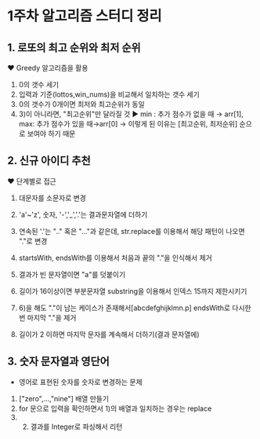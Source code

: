 # 1주차 알고리즘 스터디 정리

## 1. 로또의 최고 순위와 최저 순위

❤ Greedy 알고리즘을 활용

1) 0의 갯수 세기
2) 입력과 기준(lottos,win_nums)을 비교해서 일치하는 갯수 세기
3) 0의 갯수가 0개이면 최저와 최고순위가 동일
4) 3)이 아니라면, "최고순위"만 달라질 것
▶ min : 추가 점수가 없을 때 → arr[1], max: 추가 점수가 있을 때→arr[0]
→ 이렇게 된 이유는 [최고순위, 최저순위] 순으로 보여야 하기 때문

## 2. 신규 아이디 추천

❤ 단계별로 접근

1) 대문자를 소문자로 변경
2) 'a'~'z', 숫자, '-','_','.'는 결과문자열에 더하기
3) 연속된 '.'는 ".." 혹은 "..."과 같은데, str.replace를 이용해서 해당 패턴이 나오면 "."로 변경
4) startsWith, endsWith를 이용해서 처음과 끝의 "."을 인식해서 제거
5) 결과가 빈 문자열이면 "a"를 덧붙이기
6) 길이가 16이상이면 부분문자열 substring을 이용해서 인덱스 15까지 제한시키기
7) 6)을 해도 "."이 남는 케이스가 존재해서[abcdefghijklmn.p] endsWith로 다시한번 마지막
"."을 제거

8) 길이가 2 이하면 마지막 문자를 계속해서 더하기(결과 문자열에)

## 3. 숫자 문자열과 영단어

- 영어로 표현된 숫자를 숫자로 변경하는 문제

1) ["zero",...,"nine"] 배열 만들기
2) for 문으로 입력을 확인하면서 1)의 배열과 일치하는 경우는 replace
3) 2) 결과를 Integer로 파싱해서 리턴
